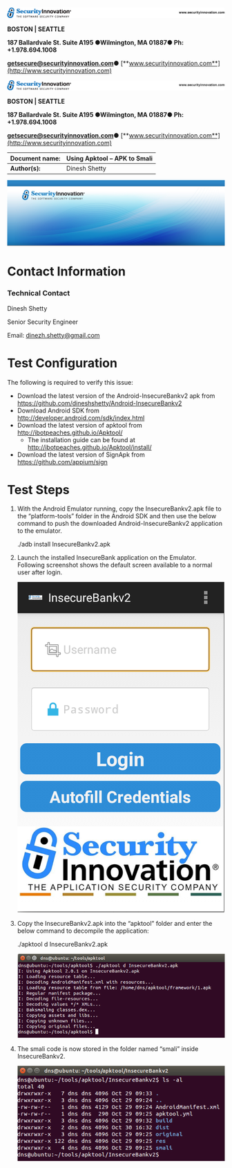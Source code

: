 ![](media/6bc9473b4b8bf246749f1ab20989c482.png)

**BOSTON \| SEATTLE**

**187 Ballardvale St. Suite A195 ●Wilmington, MA 01887● Ph: +1.978.694.1008**

[**getsecure@securityinnovation.com**](mailto:getsecure@securityinnovation.com)**●** [**www.securityinnovation.com**](http://www.securityinnovation.com)

![](media/6bc9473b4b8bf246749f1ab20989c482.png)

**BOSTON \| SEATTLE**

**187 Ballardvale St. Suite A195 ●Wilmington, MA 01887● Ph: +1.978.694.1008**

[**getsecure@securityinnovation.com**](mailto:getsecure@securityinnovation.com)**●** [**www.securityinnovation.com**](http://www.securityinnovation.com)

| **Document name:** | Using Apktool – APK to Smali |
|--------------------|------------------------------|
| **Author(s):**     | Dinesh Shetty                |

![SI-header-blue-gradient.jpg](media/2b36546d36cdcc725fb20382ec3c359e.jpeg)

# Contact Information

### Technical Contact

Dinesh Shetty

Senior Security Engineer

Email: [dinezh.shetty@gmail.com](mailto:dinezh.shetty@gmail.com)

# Test Configuration

The following is required to verify this issue:

-   Download the latest version of the Android-InsecureBankv2 apk from <https://github.com/dineshshetty/Android-InsecureBankv2>
-   Download Android SDK from <http://developer.android.com/sdk/index.html>
-   Download the latest version of apktool from <http://ibotpeaches.github.io/Apktool/>
    -   The installation guide can be found at <http://ibotpeaches.github.io/Apktool/install/>
-   Download the latest version of SignApk from <https://github.com/appium/sign>

# Test Steps

1.  With the Android Emulator running, copy the InsecureBankv2.apk file to the “platform-tools” folder in the Android SDK and then use the below command to push the downloaded Android-InsecureBankv2 application to the emulator.

    ./adb install InsecureBankv2.apk

2.  Launch the installed InsecureBank application on the Emulator. Following screenshot shows the default screen available to a normal user after login.

    ![](media/99c67ae5c7f169c7b18670200b8c5ac6.png)

3.  Copy the InsecureBankv2.apk into the “apktool” folder and enter the below command to decompile the application:

    ./apktool d InsecureBankv2.apk

    ![](media/8a53ffed80e04123916e4143b52099eb.png)

4.  The smali code is now stored in the folder named “smali” inside InsecureBankv2.

    ![](media/d2d72876947d43edab6c1a5499230db6.png)

